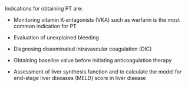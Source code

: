Indications for obtaining PT are:

- Monitoring vitamin K-antagonists (VKA) such as warfarin is the most common indication for PT

- Evaluation of unexplained bleeding

- Diagnosing disseminated intravascular coagulation (DIC)

- Obtaining baseline value before initiating anticoagulation therapy

- Assessment of liver synthesis function and to calculate the model for end-stage liver diseases (MELD) score in liver disease